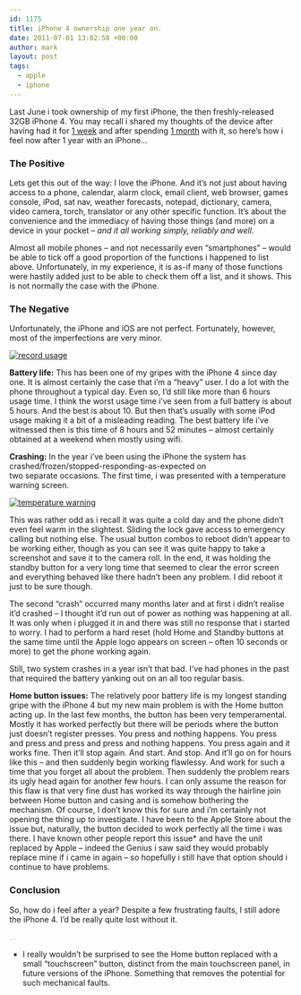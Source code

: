 ```yaml
---
id: 1175
title: iPhone 4 ownership one year on.
date: 2011-07-01 13:02:58 +00:00
author: mark
layout: post
tags:
  - apple
  - iphone
---
```

Last June i took ownership of my first iPhone, the then freshly-released 32GB iPhone 4. You may recall i shared my thoughts of the device after having had it for [1 week](http://www.sallonoroff.co.uk/blog/2010/07/my-first-iphone/) and after spending [1 month](http://www.sallonoroff.co.uk/blog/2010/08/iphone-4-ownership-one-month-on/) with it, so here&#8217;s how i feel now after 1 year with an iPhone&#8230;

### The Positive

Lets get this out of the way: I love the iPhone. And it&#8217;s not just about having access to a phone, calendar, alarm clock, email client, web browser, games console, iPod, sat nav, weather forecasts, notepad, dictionary, camera, video camera, torch, translator or any other specific function. It&#8217;s about the convenience and the immediacy of having those things (and more) on a device in your pocket &#8211; _and it all working simply, reliably and well_.

Almost all mobile phones &#8211; and not necessarily even &#8220;smartphones&#8221; &#8211; would be able to tick off a good proportion of the functions i happened to list above. Unfortunately, in my experience, it is as-if many of those functions were hastily added just to be able to check them off a list, and it shows. This is not normally the case with the iPhone.

### The Negative

Unfortunately, the iPhone and iOS are not perfect. Fortunately, however, most of the imperfections are very minor.

[<img class="size-medium wp-image-1291 alignright" title="battery usage record" src="/images/fromwp/2011/06/batteryusagerec-200x300.png" alt="record usage" width="144" height="216" srcset="/images/fromwp/2011/06/batteryusagerec-200x300.png 200w, /images/fromwp/2011/06/batteryusagerec.png 640w" sizes="(max-width: 144px) 100vw, 144px" />](/images/fromwp/2011/06/batteryusagerec.png)

**Battery life:** This has been one of my gripes with the iPhone 4 since day one. It is almost certainly the case that i&#8217;m a &#8220;heavy&#8221; user. I do a lot with the phone throughout a typical day. Even so, I&#8217;d still like more than 6 hours usage time. I think the worst usage time i&#8217;ve seen from a full battery is about 5 hours. And the best is about 10. But then that&#8217;s usually with some iPod usage making it a bit of a misleading reading. The best battery life i&#8217;ve witnessed then is this time of 8 hours and 52 minutes &#8211; almost certainly obtained at a weekend when mostly using wifi.

**Crashing:** In the year i&#8217;ve been using the iPhone the system has crashed/frozen/stopped-responding-as-expected on two separate occasions. The first time, i was presented with a temperature warning screen.

[<img class="size-medium wp-image-1292 alignleft" title="temperature warning" src="/images/fromwp/2011/06/tempwarning-200x300.png" alt="temperature warning" width="144" height="216" srcset="/images/fromwp/2011/06/tempwarning-200x300.png 200w, /images/fromwp/2011/06/tempwarning.png 640w" sizes="(max-width: 144px) 100vw, 144px" />](/images/fromwp/2011/06/tempwarning.png)

This was rather odd as i recall it was quite a cold day and the phone didn&#8217;t even feel warm in the slightest. Sliding the lock gave access to emergency calling but nothing else. The usual button combos to reboot didn&#8217;t appear to be working either, though as you can see it was quite happy to take a screenshot and save it to the camera roll. In the end, it was holding the standby button for a very long time that seemed to clear the error screen and everything behaved like there hadn&#8217;t been any problem. I did reboot it just to be sure though.

The second &#8220;crash&#8221; occurred many months later and at first i didn&#8217;t realise it&#8217;d crashed &#8211; I thought it&#8217;d run out of power as nothing was happening at all. It was only when i plugged it in and there was still no response that i started to worry. I had to perform a hard reset (hold Home and Standby buttons at the same time until the Apple logo appears on screen &#8211; often 10 seconds or more) to get the phone working again.

Still, two system crashes in a year isn&#8217;t that bad. I&#8217;ve had phones in the past that required the battery yanking out on an all too regular basis.

**Home button issues:** The relatively poor battery life is my longest standing gripe with the iPhone 4 but my new main problem is with the Home button acting up. In the last few months, the button has been very temperamental. Mostly it has worked perfectly but there will be periods where the button just doesn&#8217;t register presses. You press and nothing happens. You press and press and press and press and nothing happens. You press again and it works fine. Then it&#8217;ll stop again. And start. And stop. And it&#8217;ll go on for hours like this &#8211; and then suddenly begin working flawlessy. And work for such a time that you forget all about the problem. Then suddenly the problem rears its ugly head again for another few hours. I can only assume the reason for this flaw is that very fine dust has worked its way through the hairline join between Home button and casing and is somehow bothering the mechanism. Of course, I don&#8217;t know this for sure and i&#8217;m certainly not opening the thing up to investigate. I have been to the Apple Store about the issue but, naturally, the button decided to work perfectly all the time i was there. I have known other people report this issue* and have the unit replaced by Apple &#8211; indeed the Genius i saw said they would probably replace mine if i came in again &#8211; so hopefully i still have that option should i continue to have problems.

### Conclusion

So, how do i feel after a year? Despite a few frustrating faults, I still adore the iPhone 4. I&#8217;d be really quite lost without it.

<span style="color: #c0c0c0;">&#8230;</span>

* I really wouldn&#8217;t be surprised to see the Home button replaced with a small &#8220;touchscreen&#8221; button, distinct from the main touchscreen panel, in future versions of the iPhone. Something that removes the potential for such mechanical faults.